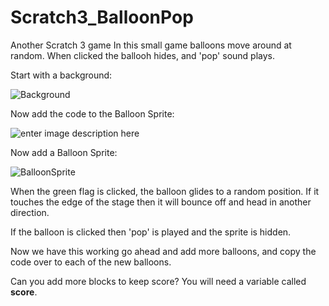 # Scratch3_BalloonPop
Another Scratch 3 game
In this small game balloons move around at random. When clicked the ballooh hides, and 'pop' sound plays.

Start with a background:

![Background](https://github.com/zleap/Scratch3_BalloonPop/blob/master/backgroundBP.png) 


Now add the code to the Balloon Sprite:

![enter image description here](https://github.com/zleap/Scratch3_BalloonPop/blob/master/baloonBP.png)


Now add a Balloon Sprite:

![BalloonSprite](https://github.com/zleap/Scratch3_BalloonPop/blob/master/baloon1.png)

When the green flag is clicked, the balloon glides to a random position.  If it touches the edge of the stage then it will bounce off and head in another direction.

If the balloon is clicked then 'pop' is played and the sprite is hidden.

Now we have this working go ahead and add more balloons,  and copy the code over to each of the new balloons.

Can you add more blocks to keep score?  You will need a variable called **score**. 
<!--stackedit_data:
eyJoaXN0b3J5IjpbMjIxMjQ3ODc2XX0=
-->